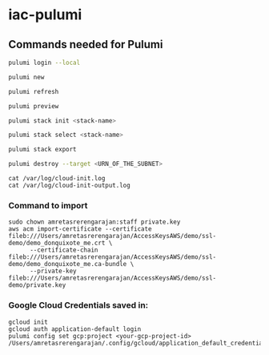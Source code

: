 # iac-pulumi

## Commands needed for Pulumi

```bash
pulumi login --local
```
    
```bash
pulumi new
```


```bash
pulumi refresh
```


```bash
pulumi preview
```

   
```bash
pulumi stack init <stack-name>
```

   
```bash
pulumi stack select <stack-name>
```
    
    
```bash
pulumi stack export
```

    
```bash
pulumi destroy --target <URN_OF_THE_SUBNET>
```

```
cat /var/log/cloud-init.log
cat /var/log/cloud-init-output.log
```

### Command to import
```
sudo chown amretasrerengarajan:staff private.key
aws acm import-certificate --certificate fileb:///Users/amretasrerengarajan/AccessKeysAWS/demo/ssl-demo/demo_donquixote_me.crt \
      --certificate-chain fileb:///Users/amretasrerengarajan/AccessKeysAWS/demo/ssl-demo/demo_donquixote_me.ca-bundle \
      --private-key fileb:///Users/amretasrerengarajan/AccessKeysAWS/demo/ssl-demo/private.key
```


### Google Cloud Credentials saved in:
```
gcloud init
gcloud auth application-default login
pulumi config set gcp:project <your-gcp-project-id>
/Users/amretasrerengarajan/.config/gcloud/application_default_credentials.json
```



